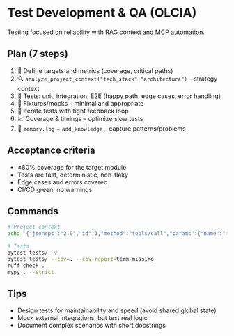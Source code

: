 # Test Development & QA (OLCIA)

Testing focused on reliability with RAG context and MCP automation.

## Plan (7 steps)

1) 🎯 Define targets and metrics (coverage, critical paths)
2) 🔍 `analyze_project_context("tech_stack"|"architecture")` – strategy context
3) 🧪 Tests: unit, integration, E2E (happy path, edge cases, error handling)
4) 🧱 Fixtures/mocks – minimal and appropriate
5) 🚦 Iterate tests with tight feedback loop
6) 📈 Coverage & timings – optimize slow tests
7) 📝 `memory.log` + `add_knowledge` – capture patterns/problems

## Acceptance criteria

- ≥80% coverage for the target module
- Tests are fast, deterministic, non-flaky
- Edge cases and errors covered
- CI/CD green; no warnings

## Commands

```bash
# Project context
echo '{"jsonrpc":"2.0","id":1,"method":"tools/call","params":{"name":"analyze_project_context","arguments":{"analysis_type":"tech_stack"}}}' | python .cursor/mcp/server.py

# Tests
pytest tests/ -v
pytest tests/ --cov=. --cov-report=term-missing
ruff check .
mypy . --strict
```

## Tips

- Design tests for maintainability and speed (avoid shared global state)
- Mock external integrations, but test real logic
- Document complex scenarios with short docstrings